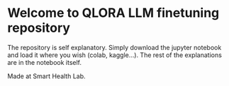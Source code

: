 # Welcome to QLORA LLM finetuning repository
The repository is self explanatory. Simply download the jupyter notebook and load it where you wish (colab, kaggle...). The rest of the explanations are in the notebook itself.

Made at Smart Health Lab.
